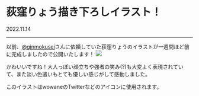 # 荻窪りょう描き下ろしイラスト！
2022.11.14

---
以前、[@ginmokusei](https://scratch.mit.edu/users/ginmokusei/)さんに依頼していた荻窪りょうのイラストが一週間ほど前に完成しましたので公開いたします！
![](/荻窪りょう全身.png)

かわいいですね！大人っぽい顔立ちや強者の笑み(?)も大変よく表現されていて、また淡い色遣いもとても優しい感じがして感動しました。

このイラストはwowaneのTwitterなどのアイコンに使用されます。
